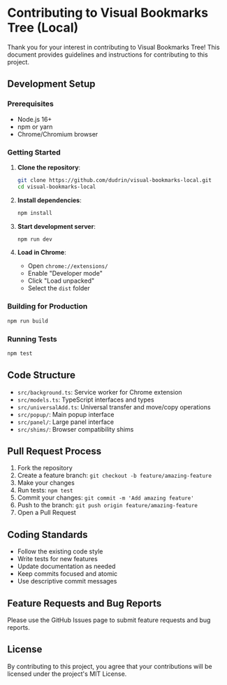 # Contributing to Visual Bookmarks Tree (Local)

Thank you for your interest in contributing to Visual Bookmarks Tree! This document provides guidelines and instructions for contributing to this project.

## Development Setup

### Prerequisites

- Node.js 16+ 
- npm or yarn
- Chrome/Chromium browser

### Getting Started

1. **Clone the repository**:
   ```bash
   git clone https://github.com/dudrin/visual-bookmarks-local.git
   cd visual-bookmarks-local
   ```

2. **Install dependencies**:
   ```bash
   npm install
   ```

3. **Start development server**:
   ```bash
   npm run dev
   ```

4. **Load in Chrome**:
   - Open `chrome://extensions/`
   - Enable "Developer mode"
   - Click "Load unpacked"
   - Select the `dist` folder

### Building for Production

```bash
npm run build
```

### Running Tests

```bash
npm test
```

## Code Structure

- `src/background.ts`: Service worker for Chrome extension
- `src/models.ts`: TypeScript interfaces and types
- `src/universalAdd.ts`: Universal transfer and move/copy operations
- `src/popup/`: Main popup interface
- `src/panel/`: Large panel interface
- `src/shims/`: Browser compatibility shims

## Pull Request Process

1. Fork the repository
2. Create a feature branch: `git checkout -b feature/amazing-feature`
3. Make your changes
4. Run tests: `npm test`
5. Commit your changes: `git commit -m 'Add amazing feature'`
6. Push to the branch: `git push origin feature/amazing-feature`
7. Open a Pull Request

## Coding Standards

- Follow the existing code style
- Write tests for new features
- Update documentation as needed
- Keep commits focused and atomic
- Use descriptive commit messages

## Feature Requests and Bug Reports

Please use the GitHub Issues page to submit feature requests and bug reports.

## License

By contributing to this project, you agree that your contributions will be licensed under the project's MIT License.